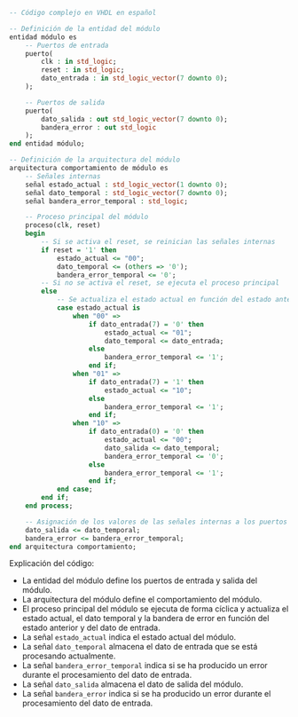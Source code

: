 ```vhdl
-- Código complejo en VHDL en español

-- Definición de la entidad del módulo
entidad módulo es
    -- Puertos de entrada
    puerto(
        clk : in std_logic;
        reset : in std_logic;
        dato_entrada : in std_logic_vector(7 downto 0);
    );

    -- Puertos de salida
    puerto(
        dato_salida : out std_logic_vector(7 downto 0);
        bandera_error : out std_logic
    );
end entidad módulo;

-- Definición de la arquitectura del módulo
arquitectura comportamiento de módulo es
    -- Señales internas
    señal estado_actual : std_logic_vector(1 downto 0);
    señal dato_temporal : std_logic_vector(7 downto 0);
    señal bandera_error_temporal : std_logic;

    -- Proceso principal del módulo
    proceso(clk, reset)
    begin
        -- Si se activa el reset, se reinician las señales internas
        if reset = '1' then
            estado_actual <= "00";
            dato_temporal <= (others => '0');
            bandera_error_temporal <= '0';
        -- Si no se activa el reset, se ejecuta el proceso principal
        else
            -- Se actualiza el estado actual en función del estado anterior y del dato de entrada
            case estado_actual is
                when "00" =>
                    if dato_entrada(7) = '0' then
                        estado_actual <= "01";
                        dato_temporal <= dato_entrada;
                    else
                        bandera_error_temporal <= '1';
                    end if;
                when "01" =>
                    if dato_entrada(7) = '1' then
                        estado_actual <= "10";
                    else
                        bandera_error_temporal <= '1';
                    end if;
                when "10" =>
                    if dato_entrada(0) = '0' then
                        estado_actual <= "00";
                        dato_salida <= dato_temporal;
                        bandera_error_temporal <= '0';
                    else
                        bandera_error_temporal <= '1';
                    end if;
            end case;
        end if;
    end process;

    -- Asignación de los valores de las señales internas a los puertos de salida
    dato_salida <= dato_temporal;
    bandera_error <= bandera_error_temporal;
end arquitectura comportamiento;
```

Explicación del código:

* La entidad del módulo define los puertos de entrada y salida del módulo.
* La arquitectura del módulo define el comportamiento del módulo.
* El proceso principal del módulo se ejecuta de forma cíclica y actualiza el estado actual, el dato temporal y la bandera de error en función del estado anterior y del dato de entrada.
* La señal `estado_actual` indica el estado actual del módulo.
* La señal `dato_temporal` almacena el dato de entrada que se está procesando actualmente.
* La señal `bandera_error_temporal` indica si se ha producido un error durante el procesamiento del dato de entrada.
* La señal `dato_salida` almacena el dato de salida del módulo.
* La señal `bandera_error` indica si se ha producido un error durante el procesamiento del dato de entrada.